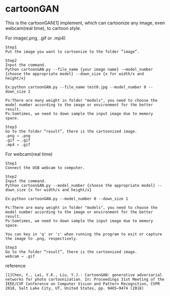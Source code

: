 # cartoonGAN

This is the cartoonGAN[1] implement, which can cartoonize any image, even webcam(real time), to cartoon style.



For image(.png, .gif or .mp4)

    Step1
    Put the image you want to cartoonize to the folder “image”.

    Step2
    Input the command.
    Python cartoonGAN.py --file_name {your image name} -–model_number {choose the appropriate model} --down_size {x for width/x and height/x}

    Ex:python cartoonGAN.py --file_name test0.jpg --model_number 0 --down_size 2

    Ps:There are many weight in folder "models", you need to choose the model number according to the image or environment for the better result.
    Ps:Somtimes, we need to down sample the input image due to memory space.

    Step3
    Go to the folder “result”, there is the cartoonized image.
    .png → .png
    .gif → .gif
    .mp4 → .gif


For webcam(real time)

    Step1
    Connect the USB webcam to computer.

    Step2
    Input the command.
    Python cartoonGAN.py --model_number {choose the appropriate model} --down_size {x for width/x and height/x}

    Ex:python cartoonGAN.py --model_number 0 --down_size 1

    Ps:There are many weight in folder "models", you need to choose the model number according to the image or environment for the better result.
    Ps:Somtimes, we need to down sample the input image due to memory space.
    
    You can key in 'q' or 'c' when running the program to exit or capture the image to .png, respectively.

    Step3
    Go to the folder “result”, there is the cartoonized image.
    webcam → .gif

reference

    [1]Chen, Y., Lai, Y.K., Liu, Y.J.: CartoonGAN: generative adversarial networks for photo cartoonization. In: Proceedings 31st Meeting of the IEEE/CVF Conference on Computer Vision and Pattern Recognition, CVPR 2018, Salt Lake City, UT, United States, pp. 9465–9474 (2018)
